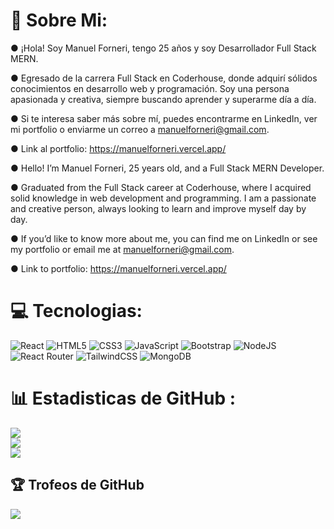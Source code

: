 # 💫 Sobre Mi:
&#9679; ¡Hola! Soy Manuel Forneri, tengo 25 años y soy Desarrollador Full Stack MERN.

&#9679; Egresado de la carrera Full Stack en Coderhouse, donde adquirí sólidos conocimientos en desarrollo web y programación.
Soy una persona apasionada y creativa, siempre buscando aprender y superarme día a día. 

&#9679; Si te interesa saber más sobre mí, puedes encontrarme en LinkedIn, ver mi portfolio o enviarme un correo a manuelforneri@gmail.com.

&#9679; Link al portfolio: https://manuelforneri.vercel.app/

&#9679; Hello! I’m Manuel Forneri, 25 years old, and a Full Stack MERN Developer.

&#9679;  Graduated from the Full Stack career at Coderhouse, where I acquired solid knowledge in web development and programming.
I am a passionate and creative person, always looking to learn and improve myself day by day. 

&#9679; If you’d like to know more about me, you can find me on LinkedIn or see my portfolio or email me at manuelforneri@gmail.com.

&#9679; Link to portfolio: https://manuelforneri.vercel.app/

# 💻 Tecnologias:
![React](https://img.shields.io/badge/react-%2320232a.svg?style=flat-square&logo=react&logoColor=%2361DAFB) ![HTML5](https://img.shields.io/badge/html5-%23E34F26.svg?style=flat-square&logo=html5&logoColor=white) ![CSS3](https://img.shields.io/badge/css3-%231572B6.svg?style=flat-square&logo=css3&logoColor=white)  ![JavaScript](https://img.shields.io/badge/javascript-%23323330.svg?style=flat-square&logo=javascript&logoColor=%23F7DF1E)  ![Bootstrap](https://img.shields.io/badge/bootstrap-%23563D7C.svg?style=flat-square&logo=bootstrap&logoColor=white) ![NodeJS](https://img.shields.io/badge/node.js-6DA55F?style=flat-square&logo=node.js&logoColor=white) ![React Router](https://img.shields.io/badge/React_Router-CA4245?style=flat-square&logo=react-router&logoColor=white) ![TailwindCSS](https://img.shields.io/badge/tailwindcss-%2338B2AC.svg?style=flat-square&logo=tailwind-css&logoColor=white) ![MongoDB](https://img.shields.io/badge/MongoDB-%234ea94b.svg?style=flat-square&logo=mongodb&logoColor=white)
# 📊 Estadisticas de GitHub :
![](https://github-readme-stats.vercel.app/api?username=ManuelForneri&theme=omni&hide_border=false&include_all_commits=false&count_private=false)<br/>
![](https://github-readme-streak-stats.herokuapp.com/?user=ManuelForneri&theme=omni&hide_border=false)<br/>
![](https://github-readme-stats.vercel.app/api/top-langs/?username=ManuelForneri&theme=omni&hide_border=false&include_all_commits=false&count_private=false&layout=compact)

## 🏆 Trofeos de GitHub 
![](https://github-profile-trophy.vercel.app/?username=ManuelForneri&theme=dracula&no-frame=false&no-bg=false&margin-w=4)
